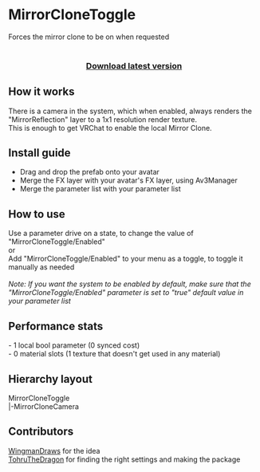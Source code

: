 # MirrorCloneToggle
 Forces the mirror clone to be on when requested
<br><br>
<h3 align="center">
 
  [Download latest version](https://github.com/fkrisi11/MirrorCloneToggle/releases/latest)
</h3>

<h2>How it works</h2>
There is a camera in the system, which when enabled, always renders the "MirrorReflection" layer to a 1x1 resolution render texture.<br>
This is enough to get VRChat to enable the local Mirror Clone.

<h2>Install guide</h2>
<ul>
 <li>Drag and drop the prefab onto your avatar</li>
 <li>Merge the FX layer with your avatar's FX layer, using Av3Manager</li>
 <li>Merge the parameter list with your parameter list</li>
</ul>

<h2>How to use</h2>
Use a parameter drive on a state, to change the value of "MirrorCloneToggle/Enabled"<br>
or<br>
Add "MirrorCloneToggle/Enabled" to your menu as a toggle, to toggle it manually as needed
<br><br>
<i>Note: If you want the system to be enabled by default, make sure that the "MirrorCloneToggle/Enabled" parameter is set to "true" default value in your parameter list</i>

<h2>Performance stats</h2>
- 1 local bool parameter (0 synced cost)<br>
- 0 material slots (1 texture that doesn't get used in any material)

<h2>Hierarchy layout</h2>
MirrorCloneToggle<br>
|-MirrorCloneCamera

<h2>Contributors</h2>

[WingmanDraws](https://www.twitch.tv/wingmandraws) for the idea<br>
[TohruTheDragon](https://github.com/fkrisi11) for finding the right settings and making the package
